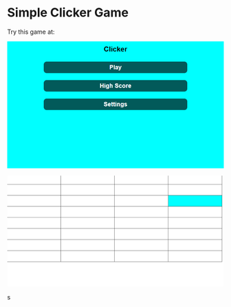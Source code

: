 # Simple Clicker Game

Try this game at:

![Game Demo Picture](public/front-page.png)

![Game Demo Picture](public/game.png)

s
